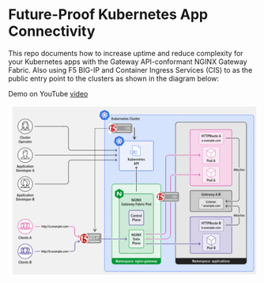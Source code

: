 # Future-Proof Kubernetes App Connectivity

This repo documents how to increase uptime and reduce complexity for your Kubernetes apps with the Gateway API-conformant NGINX Gateway Fabric. Also using F5 BIG-IP and Container Ingress Services (CIS) to as the public entry point to the clusters as shown in the diagram below:

Demo on YouTube [video]()

![diagram](https://github.com/mdditt2000/multi-cluster/blob/main/nginx-gateway-fabric/diagram/2023-11-21_15-44-07.png)

